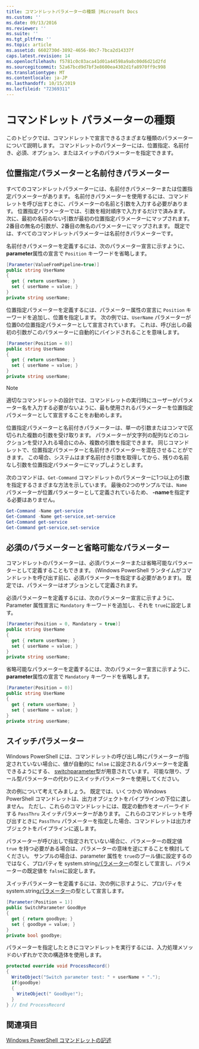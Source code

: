 ```yaml
---
title: コマンドレットパラメーターの種類 |Microsoft Docs
ms.custom: ''
ms.date: 09/13/2016
ms.reviewer: ''
ms.suite: ''
ms.tgt_pltfrm: ''
ms.topic: article
ms.assetid: 6602730d-3892-4656-80c7-7bca2d14337f
caps.latest.revision: 14
ms.openlocfilehash: f5781c0c03aca41d01a44598a9a8c00d6d21d2fd
ms.sourcegitcommit: 52a67bcd9d7bf3e8600ea4302d1fa8970ff9c998
ms.translationtype: MT
ms.contentlocale: ja-JP
ms.lasthandoff: 10/15/2019
ms.locfileid: "72369311"
---
```

# <a name="types-of-cmdlet-parameters"></a>コマンドレット パラメーターの種類

このトピックでは、コマンドレットで宣言できるさまざまな種類のパラメーターについて説明します。 コマンドレットのパラメーターには、位置指定、名前付き、必須、オプション、またはスイッチのパラメーターを指定できます。

## <a name="positional-and-named-parameters"></a>位置指定パラメーターと名前付きパラメーター

すべてのコマンドレットパラメーターには、名前付きパラメーターまたは位置指定パラメーターがあります。 名前付きパラメーターを使用するには、コマンドレットを呼び出すときに、パラメーターの名前と引数を入力する必要があります。 位置指定パラメーターでは、引数を相対順序で入力するだけで済みます。 次に、最初の名前のない引数が最初の位置指定パラメーターにマップされます。 2番目の無名の引数が、2番目の無名のパラメーターにマップされます。 既定では、すべてのコマンドレットパラメーターは名前付きパラメーターです。

名前付きパラメーターを定義するには、次のパラメーター宣言に示すように、 **parameter**属性の宣言で `Position` キーワードを省略します。

```csharp
[Parameter(ValueFromPipeline=true)]
public string UserName
{
  get { return userName; }
  set { userName = value; }
}
private string userName;
```

位置指定パラメーターを定義するには、パラメーター属性の宣言に `Position` キーワードを追加し、位置を指定します。 次の例では、`UserName` パラメーターが位置0の位置指定パラメーターとして宣言されています。 これは、呼び出しの最初の引数がこのパラメーターに自動的にバインドされることを意味します。

```csharp
[Parameter(Position = 0)]
public string UserName
{
  get { return userName; }
  set { userName = value; }
}
private string userName;
```

> [!NOTE]
> 適切なコマンドレットの設計では、コマンドレットの実行時にユーザーがパラメーター名を入力する必要がないように、最も使用されるパラメーターを位置指定パラメーターとして宣言することをお勧めします。

位置指定パラメーターと名前付きパラメーターは、単一の引数またはコンマで区切られた複数の引数を受け取ります。 パラメーターが文字列の配列などのコレクションを受け入れる場合にのみ、複数の引数を指定できます。 同じコマンドレットで、位置指定パラメーターと名前付きパラメーターを混在させることができます。 この場合、システムはまず名前付き引数を取得してから、残りの名前なし引数を位置指定パラメーターにマップしようとします。

次のコマンドは、`Get-Command` コマンドレットのパラメーターに1つ以上の引数を指定するさまざまな方法を示しています。 最後の2つのサンプルでは、`Name` パラメーターが位置パラメーターとして定義されているため、 **-name**を指定する必要はありません。

```powershell
Get-Command -Name get-service
Get-Command -Name get-service,set-service
Get-Command get-service
Get-Command get-service,set-service
```

## <a name="mandatory-and-optional-parameters"></a>必須のパラメーターと省略可能なパラメーター

コマンドレットのパラメーターは、必須パラメーターまたは省略可能なパラメーターとして定義することもできます。 (Windows PowerShell ランタイムがコマンドレットを呼び出す前に、必須パラメーターを指定する必要があります)。 既定では、パラメーターはオプションとして定義されます。

必須パラメーターを定義するには、次のパラメーター宣言に示すように、Parameter 属性宣言に `Mandatory` キーワードを追加し、それを `true`に設定します。

```csharp
[Parameter(Position = 0, Mandatory = true)]
public string UserName
{
  get { return userName; }
  set { userName = value; }
}
private string userName;
```

省略可能なパラメーターを定義するには、次のパラメーター宣言に示すように、 **parameter**属性の宣言で `Mandatory` キーワードを省略します。

```csharp
[Parameter(Position = 0)]
public string UserName
{
  get { return userName; }
  set { userName = value; }
}
private string userName;
```

## <a name="switch-parameters"></a>スイッチパラメーター

Windows PowerShell には、コマンドレットの呼び出し時にパラメーターが指定されていない場合に、値が自動的に `false` に設定されるパラメーターを定義できるようにする、 [switchparameter](/dotnet/api/System.Management.Automation.SwitchParameter)型が用意されています。 可能な限り、ブール型パラメーターの代わりにスイッチパラメーターを使用してください。

次の例について考えてみましょう。 既定では、いくつかの Windows PowerShell コマンドレットは、出力オブジェクトをパイプラインの下位に渡しません。 ただし、これらのコマンドレットには、既定の動作をオーバーライドする `PassThru` スイッチパラメーターがあります。 これらのコマンドレットを呼び出すときに `PassThru` パラメーターを指定した場合、コマンドレットは出力オブジェクトをパイプラインに返します。

パラメーターが呼び出しで指定されていない場合に、パラメーターの既定値 `true` を持つ必要がある場合は、パラメーターの意味を逆にすることを検討してください。 サンプルの場合は、parameter 属性を `true`のブール値に設定するのではなく、プロパティを system.string[パラメーター](/dotnet/api/System.Management.Automation.SwitchParameter)の型として宣言し、パラメーターの既定値を `false`に設定します。

スイッチパラメーターを定義するには、次の例に示すように、プロパティを system.string[パラメーター](/dotnet/api/System.Management.Automation.SwitchParameter)の型として宣言します。

```csharp
[Parameter(Position = 1)]
public SwitchParameter GoodBye
{
  get { return goodbye; }
  set { goodbye = value; }
}
private bool goodbye;
```

パラメーターを指定したときにコマンドレットを実行するには、入力処理メソッドのいずれかで次の構造体を使用します。

```csharp
protected override void ProcessRecord()
{
  WriteObject("Switch parameter test: " + userName + ".");
  if(goodbye)
  {
    WriteObject(" Goodbye!");
  }
} // End ProcessRecord
```

## <a name="see-also"></a>関連項目

[Windows PowerShell コマンドレットの記述](./writing-a-windows-powershell-cmdlet.md)
